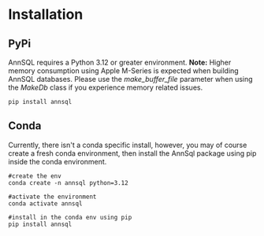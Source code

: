 # Installation

## PyPi
AnnSQL requires a Python 3.12 or greater environment. **Note:** Higher memory consumption using Apple M-Series is expected when building AnnSQL databases. Please use the *make_buffer_file* parameter when using the *MakeDb* class if you experience memory related issues. 
```
pip install annsql
```

## Conda
Currently, there isn't a conda specific install, however, you may of course create a fresh conda environment, then install the AnnSql package using pip inside the conda environment.
```
#create the env
conda create -n annsql python=3.12

#activate the environment
conda activate annsql

#install in the conda env using pip
pip install annsql
```